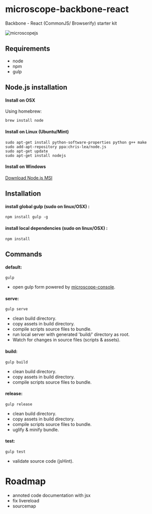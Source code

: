microscope-backbone-react
=========================

Backbone - React (CommonJS/ Browserify) starter kit

![microscopejs](http://microscopejs.com/images/mcsp_bg.png)

Requirements
------------

* node
* npm
* gulp

Node.js installation
--------------------

#### Install on OSX

Using homebrew:

	brew install node

#### Install on Linux (Ubuntu/Mint)

	sudo apt-get install python-software-properties python g++ make
	sudo add-apt-repository ppa:chris-lea/node.js
	sudo apt-get update
	sudo apt-get install nodejs

#### Install on Windows

[Download Node.js MSI](http://nodejs.org/download/)

Installation
------------

#### install global gulp (sudo on linux/OSX) :

	npm install gulp -g

#### install local dependencies (sudo on linux/OSX) :

	npm install

Commands
--------

#### default:

	gulp

* open gulp form powered by [microscope-console](https://github.com/microscopejs/microscope-console).

#### serve:

	gulp serve
	
* clean build directory.
* copy assets in build directory.
* compile scripts source files to bundle.
* run local server with generated 'build/' directory as root.
* Watch for changes in source files (scripts & assets).

#### build:

	gulp build
	
* clean build directory.
* copy assets in build directory.
* compile scripts source files to bundle.

#### release:

	gulp release
	
* clean build directory.
* copy assets in build directory.
* compile scripts source files to bundle.
* uglify & minify bundle.

#### test:

	gulp test
	
* validate source code (jsHint).

Roadmap
=======

* annoted code documentation with jsx
* fix livereload
* sourcemap